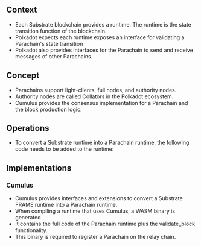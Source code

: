 
## Context
- Each Substrate blockchain provides a runtime. The runtime is the state transition function of the blockchain.
- Polkadot expects each runtime exposes an interface for validating a Parachain's state transition 
- Polkadot also provides interfaces for the Parachain to send and receive messages of other Parachains.

## Concept
- Parachains support light-clients, full nodes, and authority nodes. 
- Authority nodes are called Collators in the Polkadot ecosystem. 
- Cumulus provides the consensus implementation for a Parachain and the block production logic.

## Operations
- To convert a Substrate runtime into a Parachain runtime, the following code needs to be added to the runtime:

## Implementations

### Cumulus
- Cumulus provides interfaces and extensions to convert a Substrate FRAME runtime into a Parachain runtime. 
- When compiling a runtime that uses Cumulus, a WASM binary is generated
- It contains the full code of the Parachain runtime plus the validate_block functionality. 
- This binary is required to register a Parachain on the relay chain.
